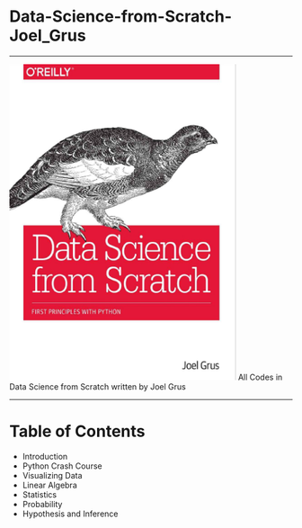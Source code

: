 # Data-Science-from-Scratch-Joel_Grus
---
<img src="./imgs/logo.png" alt="Data Science from Scratch" width="80%">
All Codes in Data Science from Scratch written by Joel Grus</br>

---

# Table of Contents
-  Introduction
-  Python Crash Course
-  Visualizing Data
-  Linear Algebra
-  Statistics
-  Probability
-  Hypothesis and Inference
